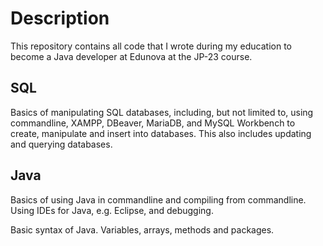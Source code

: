 # Description #

This repository contains all code that I wrote during my education to become a
Java developer at Edunova at the JP-23 course.

## SQL ##

Basics of manipulating SQL databases, including, but not limited to, using commandline, XAMPP, DBeaver, MariaDB, and MySQL Workbench to create, manipulate and insert into databases. This also includes updating and querying databases.

## Java ##

Basics of using Java in commandline and compiling from commandline. Using IDEs for Java, e.g. Eclipse, and debugging.

Basic syntax of Java. Variables, arrays, methods and packages.

